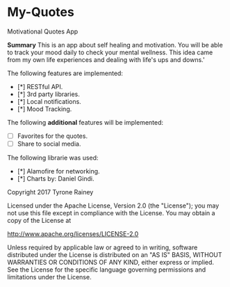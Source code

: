 # My-Quotes
Motivational Quotes App 

**Summary**
This is an app about self healing and motivation.  You will be able to track your mood daily to check your mental wellness.  This idea came from my own life experiences and dealing with life's ups and downs.'


The following features are implemented:
* [*] RESTful API.
* [*] 3rd party libraries.
* [*] Local notifications.
* [*] Mood Tracking.

The following **additional** features will be implemented:

* [ ] Favorites for the quotes.
* [ ] Share to social media. 

The following librarie was used:
* [*] Alamofire for networking.
* [*] Charts by: Daniel Gindi.



Copyright 2017 Tyrone Rainey

Licensed under the Apache License, Version 2.0 (the "License");
you may not use this file except in compliance with the License.
You may obtain a copy of the License at

http://www.apache.org/licenses/LICENSE-2.0

Unless required by applicable law or agreed to in writing, software
distributed under the License is distributed on an "AS IS" BASIS,
WITHOUT WARRANTIES OR CONDITIONS OF ANY KIND, either express or implied.
See the License for the specific language governing permissions and
limitations under the License.
